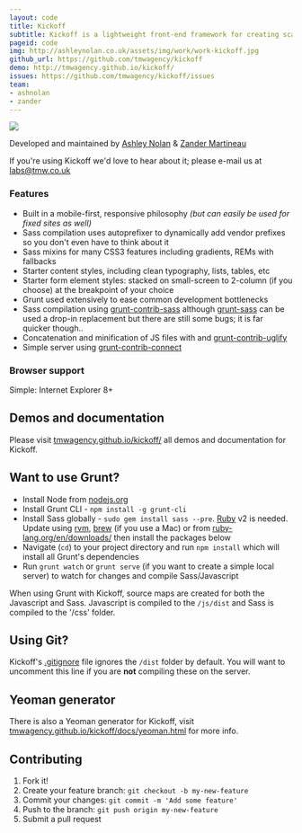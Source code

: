 ```yaml
---
layout: code
title: Kickoff
subtitle: Kickoff is a lightweight front-end framework for creating scalable, responsive sites.
pageid: code
img: http://ashleynolan.co.uk/assets/img/work/work-kickoff.jpg
github_url: https://github.com/tmwagency/kickoff
demo: http://tmwagency.github.io/kickoff/
issues: https://github.com/tmwagency/kickoff/issues
team:
- ashnolan
- zander
---
```



![](http://f.cl.ly/items/3d0o1O190m0U443I0B1I/Screen%20Shot%202013-10-07%20at%2022.05.42.png)

Developed and maintained by [Ashley Nolan](https://github.com/dragongraphics) & [Zander Martineau](https://github.com/mrmartineau)

If you're using Kickoff we'd love to hear about it; please e-mail us at labs@tmw.co.uk

### Features

* Built in a mobile-first, responsive philosophy *(but can easily be used for fixed sites as well)*
* Sass compilation uses autoprefixer to dynamically add vendor prefixes so you don't even have to think about it
* Sass mixins for many CSS3 features including gradients, REMs with fallbacks
* Starter content styles, including clean typography, lists, tables, etc
* Starter form element styles: stacked on small-screen to 2-column (if you choose) at the breakpoint of your choice
* Grunt used extensively to ease common development bottlenecks
 * Sass compilation using [grunt-contrib-sass](https://github.com/gruntjs/grunt-contrib-sass) although [grunt-sass](https://github.com/sindresorhus/grunt-sass) can be used a drop-in replacement but there are still some bugs; it is far quicker though..
 * Concatenation and minification of JS files with and [grunt-contrib-uglify](https://github.com/gruntjs/grunt-contrib-uglify)
 * Simple server using [grunt-contrib-connect](https://github.com/gruntjs/grunt-contrib-connect)


### Browser support
Simple: Internet Explorer 8+

## Demos and documentation
Please visit [tmwagency.github.io/kickoff/](http://tmwagency.github.io/kickoff/) all demos and documentation for Kickoff.

## Want to use Grunt?
* Install Node from [nodejs.org](http://nodejs.org/)
* Install Grunt CLI - `npm install -g grunt-cli`
* Install Sass globally - `sudo gem install sass --pre`. [Ruby](https://www.ruby-lang.org/en/) v2 is needed. Update using [rvm](http://rvm.io/), [brew](http://brew.sh) (if you use a Mac) or from [ruby-lang.org/en/downloads/](https://www.ruby-lang.org/en/downloads/) then install the packages below
* Navigate (`cd`) to your project directory and run `npm install` which will install all Grunt's dependencies
* Run `grunt watch` or `grunt serve` (if you want to create a simple local server) to watch for changes and compile Sass/Javascript

When using Grunt with Kickoff, source maps are created for both the Javascript and Sass. Javascript is compiled to the `/js/dist` and Sass is compiled to the '/css' folder.

## Using Git?
Kickoff's [.gitignore](https://github.com/tmwagency/kickoff/blob/master/.gitignore#L30) file ignores the `/dist` folder by default. You will want to uncomment this line if you are **not** compiling these on the server.

## Yeoman generator
There is also a Yeoman generator for Kickoff, visit [tmwagency.github.io/kickoff/docs/yeoman.html](http://tmwagency.github.io/kickoff/docs/yeoman.html) for more info.

## Contributing

1. Fork it!
2. Create your feature branch: `git checkout -b my-new-feature`
3. Commit your changes: `git commit -m 'Add some feature'`
4. Push to the branch: `git push origin my-new-feature`
5. Submit a pull request

